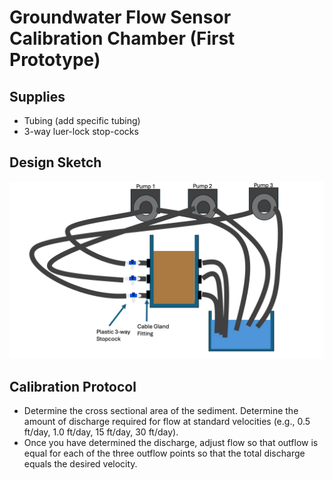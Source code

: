 # Groundwater Flow Sensor Calibration Chamber (First Prototype)

## Supplies
* Tubing (add specific tubing)
* 3-way luer-lock stop-cocks


## Design Sketch
![Flow Chamber Design Sketch](graphics/flow_chamber_sketch.png)

## Calibration Protocol
* Determine the cross sectional area of the sediment. Determine the amount of discharge required for flow at standard velocities (e.g., 0.5 ft/day, 1.0 ft/day, 15 ft/day, 30 ft/day).
* Once you have determined the discharge, adjust flow so that outflow is equal for each of the three outflow points so that the total discharge equals the desired velocity.
